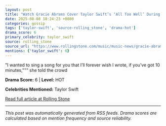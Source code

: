 ```yaml
---
layout: post
title: "Watch Gracie Abrams Cover Taylor Swift’s ‘All Too Well’ During L.A. Concert"""
date: 2025-08-08 18:24:23 +0000
categories: gossip
tags: ['taylor-swift', 'source-rolling_stone', 'drama-hot']
drama_score: 6
primary_celebrity: taylor_swift
source: rolling_stone
source_url: "https://www.rollingstone.com/music/music-news/gracie-abrams-covers-all-too-well-during-los-angeles-show-1235403929/"""
mentions: {'taylor_swift': 6}
---
```


"I wanted to sing a song for you that I’ll forever wish I wrote, if you’ve got 10 minutes,""" she told the crowd

**Drama Score:** 6 | **Level:** HOT

**Celebrities Mentioned:** Taylor Swift

[Read full article at Rolling Stone](https://www.rollingstone.com/music/music-news/gracie-abrams-covers-all-too-well-during-los-angeles-show-1235403929/)

---
*This post was automatically generated from RSS feeds. Drama scores are calculated based on mention frequency and source reliability.*

